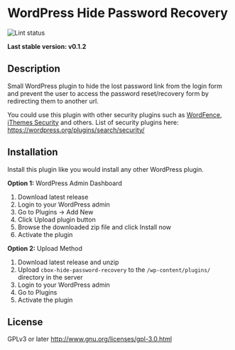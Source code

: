 # WordPress Hide Password Recovery

![Lint status](https://github.com/coderboxnet/cbox-hide-password-recovery/workflows/PHP%20Code%20Linting/badge.svg?branch=main)

**Last stable version: v0.1.2**
## Description
Small WordPress plugin to hide the lost password link from the login form and prevent the user to access the password reset/recovery form by redirecting them to another url.

You could use this plugin with other security plugins such as [WordFence](https://wordpress.org/plugins/wordfence/), [iThemes Security](https://wordpress.org/plugins/better-wp-security/) and others. List of security plugins here: https://wordpress.org/plugins/search/security/

## Installation
Install this plugin like you would install any other WordPress plugin.

**Option 1:** WordPress Admin Dashboard

1. Download latest release
2. Login to your WordPress admin
3. Go to Plugins -> Add New
4. Click Upload plugin button
5. Browse the downloaded zip file and click Install now
6. Activate the plugin

**Option 2:** Upload Method

1. Download latest release and unzip
2. Upload `cbox-hide-password-recovery` to the `/wp-content/plugins/` directory in the server
3. Login to your WordPress admin
4. Go to Plugins
5. Activate the plugin

## License
GPLv3 or later http://www.gnu.org/licenses/gpl-3.0.html
